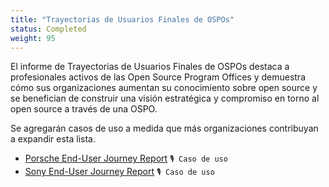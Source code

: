 ```yaml
---
title: "Trayectorias de Usuarios Finales de OSPOs"
status: Completed
weight: 95
---
```


El informe de Trayectorias de Usuarios Finales de OSPOs destaca a profesionales activos de las Open Source Program Offices y demuestra cómo sus organizaciones aumentan su conocimiento sobre open source y se benefician de construir una visión estratégica y compromiso en torno al open source a través de una OSPO.

Se agregarán casos de uso a medida que más organizaciones contribuyan a expandir esta lista.

* [Porsche End-User Journey Report](https://github.com/todogroup/ospology/files/14300430/Porsche-enduser-OSPOCaseStudy.pdf) `🎙 Caso de uso`
* [Sony End-User Journey Report](https://github.com/todogroup/ospology/files/13006962/sony_end-user-OSPOCaseStudy.pdf) `🎙 Caso de uso`
